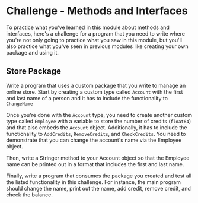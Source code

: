 # Challenge - Methods and Interfaces
To practice what you've learned in this module about methods and interfaces, here's a challenge for a program that you need to write where you're not only going to practice what you saw in this module, but you'll also practice what you've seen in previous modules like creating your own package and using it.

## Store Package
Write a program that uses a custom package that you write to manage an online store. Start by creating a custom type called `Account` with the first and last name of a person and it has to include the functionality to `ChangeName`

Once you're done with the `Account` type, you need to create another custom type called `Employee` with a variable to store the number of credits (`float64`) and that also embeds the `Account` object. Additionally, it has to include the functionality to `AddCredits`, `RemoveCredits`, and `CheckCredits`. You need to demonstrate that you can change the account's name via the Employee object.

Then, write a Stringer method to your Account object so that the Employee name can be printed out in a format that includes the first and last name.

Finally, write a program that consumes the package you created and test all the listed functionality in this challenge. For instance, the main program should change the name, print out the name, add credit, remove credit, and check the balance.